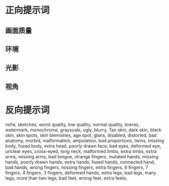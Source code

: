 # 正向提示词
## 画面质量

## 环境

## 光影

## 视角

# 反向提示词
nsfw,
sketches,
worst quality,
low quality,
normal quality,
lowres,
watermark,
monochrome,
grayscale,
ugly,
blurry,
Tan skin,
dark skin,
black skin,
skin spots,
skin blemishes,
age spot,
glans,
disabled,
distorted,
bad anatomy,
morbid,
malformation,
amputation,
bad proportions,
twins,
missing body,
fused body,
extra head,
poorly drawn face,
bad eyes,
deformed eye,
unclear eyes,
cross-eyed,
long neck,
malformed limbs,
extra limbs,
extra arms,
missing arms,
bad tongue,
strange fingers,
mutated hands,
missing hands,
poorly drawn hands,
extra hands,
fused hands,
connected hand,
bad hands,
wrong fingers,
missing fingers,
extra fingers,
6 fingers,
7 fingers,
4 fingers,
3 fingers,
deformed hands,
extra legs,
bad legs,
many legs,
more than two legs,
bad feet,
wrong feet,
extra feets,